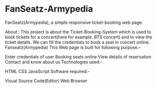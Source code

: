 # FanSeatz-Armypedia
FanSeatz(Armypedia), a simple responsive ticket-booking web page.

About :
This project is about the Ticket-Booking-System which is used to book tickets for a concert(here for example. BTS concert) and to view the ticket details. We can fill the credentials to book a seat in concert online.
Fanseatz(Armypedia)
This Web page is built for following purpose:-

Enter credentials of user
Booking seats online
View details of reservation
Contact and know about us
Technologies used:-

HTML
CSS
JavaScript
Software required:-

Visual Source Code(Editor)
Web Browser
